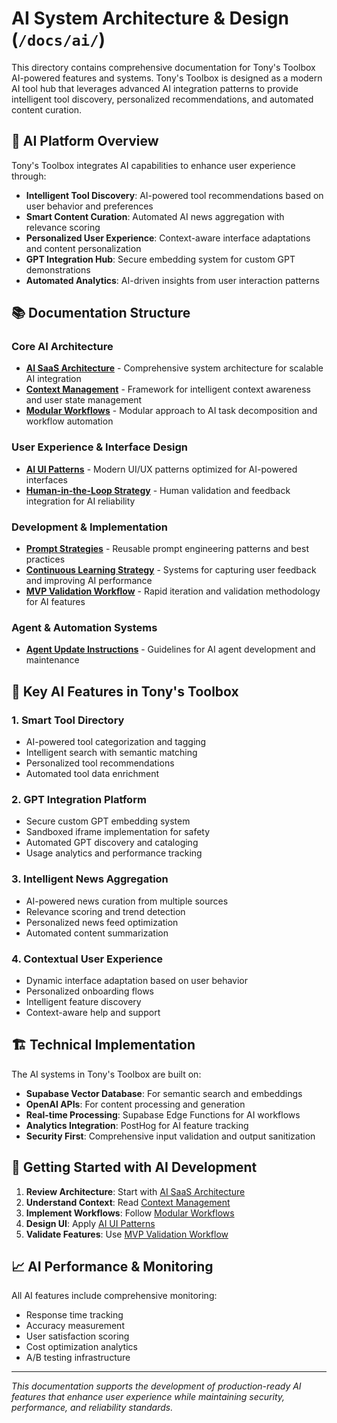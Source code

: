 # AI System Architecture & Design (`/docs/ai/`)

This directory contains comprehensive documentation for Tony's Toolbox AI-powered features and systems. Tony's Toolbox is designed as a modern AI tool hub that leverages advanced AI integration patterns to provide intelligent tool discovery, personalized recommendations, and automated content curation.

## 🤖 AI Platform Overview

Tony's Toolbox integrates AI capabilities to enhance user experience through:

- **Intelligent Tool Discovery**: AI-powered tool recommendations based on user behavior and preferences
- **Smart Content Curation**: Automated AI news aggregation with relevance scoring
- **Personalized User Experience**: Context-aware interface adaptations and content personalization
- **GPT Integration Hub**: Secure embedding system for custom GPT demonstrations
- **Automated Analytics**: AI-driven insights from user interaction patterns

## 📚 Documentation Structure

### Core AI Architecture
- **[AI SaaS Architecture](./AI_SaaS_Architecture.md)** - Comprehensive system architecture for scalable AI integration
- **[Context Management](./Context_Management.md)** - Framework for intelligent context awareness and user state management
- **[Modular Workflows](./Modular_Workflows.md)** - Modular approach to AI task decomposition and workflow automation

### User Experience & Interface Design
- **[AI UI Patterns](./AI_UI_Patterns.md)** - Modern UI/UX patterns optimized for AI-powered interfaces
- **[Human-in-the-Loop Strategy](./Human_in_the_Loop.md)** - Human validation and feedback integration for AI reliability

### Development & Implementation
- **[Prompt Strategies](./Prompt_Strategies.md)** - Reusable prompt engineering patterns and best practices
- **[Continuous Learning Strategy](./Continuous_Learning_Strategy.md)** - Systems for capturing user feedback and improving AI performance
- **[MVP Validation Workflow](./MVP_Validation_Workflow.md)** - Rapid iteration and validation methodology for AI features

### Agent & Automation Systems  
- **[Agent Update Instructions](./Agent_Update_Instructions.md)** - Guidelines for AI agent development and maintenance

## 🎯 Key AI Features in Tony's Toolbox

### 1. **Smart Tool Directory**
- AI-powered tool categorization and tagging
- Intelligent search with semantic matching
- Personalized tool recommendations
- Automated tool data enrichment

### 2. **GPT Integration Platform**
- Secure custom GPT embedding system
- Sandboxed iframe implementation for safety
- Automated GPT discovery and cataloging
- Usage analytics and performance tracking

### 3. **Intelligent News Aggregation**
- AI-powered news curation from multiple sources
- Relevance scoring and trend detection
- Personalized news feed optimization
- Automated content summarization

### 4. **Contextual User Experience**
- Dynamic interface adaptation based on user behavior
- Personalized onboarding flows
- Intelligent feature discovery
- Context-aware help and support

## 🏗️ Technical Implementation

The AI systems in Tony's Toolbox are built on:

- **Supabase Vector Database**: For semantic search and embeddings
- **OpenAI APIs**: For content processing and generation
- **Real-time Processing**: Supabase Edge Functions for AI workflows
- **Analytics Integration**: PostHog for AI feature tracking
- **Security First**: Comprehensive input validation and output sanitization

## 🚀 Getting Started with AI Development

1. **Review Architecture**: Start with [AI SaaS Architecture](./AI_SaaS_Architecture.md)
2. **Understand Context**: Read [Context Management](./Context_Management.md) 
3. **Implement Workflows**: Follow [Modular Workflows](./Modular_Workflows.md)
4. **Design UI**: Apply [AI UI Patterns](./AI_UI_Patterns.md)
5. **Validate Features**: Use [MVP Validation Workflow](./MVP_Validation_Workflow.md)

## 📈 AI Performance & Monitoring

All AI features include comprehensive monitoring:
- Response time tracking
- Accuracy measurement
- User satisfaction scoring
- Cost optimization analytics
- A/B testing infrastructure

---

*This documentation supports the development of production-ready AI features that enhance user experience while maintaining security, performance, and reliability standards.*